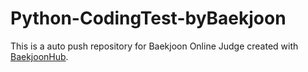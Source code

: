 # Python-CodingTest-byBaekjoon
This is a auto push repository for Baekjoon Online Judge created with [BaekjoonHub](https://github.com/BaekjoonHub/BaekjoonHub).
